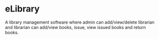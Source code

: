 # eLibrary

A library management software where admin can add/view/delete librarian and librarian can add/view books, issue, view issued books and return books.
